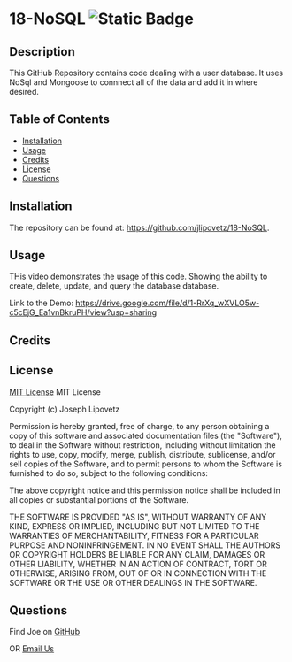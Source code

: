 # 18-NoSQL ![Static Badge](https://img.shields.io/badge/MIT_License-grey)
## Description
This GitHub Repository contains code dealing with a user database. It uses NoSql and Mongoose to connnect all of the data and add it in where desired.
## Table of Contents
- [Installation](#installation)
- [Usage](#usage)
- [Credits](#credits)
- [License](#license)
- [Questions](#questions)
## Installation
The repository can be found at: https://github.com/jlipovetz/18-NoSQL.
## Usage
THis video demonstrates the usage of this code. Showing the ability to create, delete, update, and query the database database.

Link to the Demo: https://drive.google.com/file/d/1-RrXq_wXVLO5w-c5cEjG_Ea1vnBkruPH/view?usp=sharing
## Credits

## License
[MIT License](https://choosealicense.com/licenses/mit/)
MIT License

Copyright (c) Joseph Lipovetz

Permission is hereby granted, free of charge, to any person obtaining a copy
of this software and associated documentation files (the "Software"), to deal
in the Software without restriction, including without limitation the rights
to use, copy, modify, merge, publish, distribute, sublicense, and/or sell
copies of the Software, and to permit persons to whom the Software is
furnished to do so, subject to the following conditions:

The above copyright notice and this permission notice shall be included in all
copies or substantial portions of the Software.

THE SOFTWARE IS PROVIDED "AS IS", WITHOUT WARRANTY OF ANY KIND, EXPRESS OR
IMPLIED, INCLUDING BUT NOT LIMITED TO THE WARRANTIES OF MERCHANTABILITY,
FITNESS FOR A PARTICULAR PURPOSE AND NONINFRINGEMENT. IN NO EVENT SHALL THE
AUTHORS OR COPYRIGHT HOLDERS BE LIABLE FOR ANY CLAIM, DAMAGES OR OTHER
LIABILITY, WHETHER IN AN ACTION OF CONTRACT, TORT OR OTHERWISE, ARISING FROM,
OUT OF OR IN CONNECTION WITH THE SOFTWARE OR THE USE OR OTHER DEALINGS IN THE
SOFTWARE.
## Questions

Find Joe on [GitHub](https://github.com/jlipovetz)

  OR 
  [Email Us](mailto:placeholder@email.com)